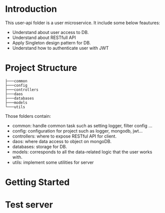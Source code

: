 # Introduction
This user-api folder is a user microservice. It include some below feautures:
* Understand about user access to DB.
* Understand about RESTfull API
* Apply Singleton design pattern for DB.
* Understand how to authenticate user with JWT


# Project Structure
```
├───common
├───config
├───controllers
├───daos
├───databases
├───models
└───utils
```
Those folders contain:
* common: handle common task such as setting logger, filter config ...
* config: configuration for project such as logger, mongodb, jwt...
* controllers: where to expose RESTful API for client.
* daos: where data access to object on mongoDB.
* databases: storage for DB.
* models: corresponds to all the data-related logic that the user works with.
* utils: implement some utilities for server


# Getting Started


# Test server
